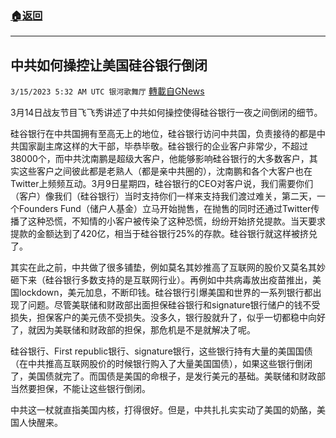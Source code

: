###  [:house:返回](README.md)
---


## 中共如何操控让美国硅谷银行倒闭
`3/15/2023 5:32 AM UTC 银河歌舞厅` [轉載自GNews](https://gnews.org/articles/1015134)

3月14日战友节目飞飞秀讲述了中共如何操控使得硅谷银行一夜之间倒闭的细节。

硅谷银行在中共国拥有至高无上的地位，硅谷银行访问中共国，负责接待的都是中共国家副主席这样的大干部，毕恭毕敬。硅谷银行的企业客户非常少，不超过38000个，而中共沈南鹏是超级大客户，他能够影响硅谷银行的大多数客户，其实这些客户之间彼此都是老熟人（都是亲中共圈的），沈南鹏和各个大客户也在Twitter上频频互动。3月9日星期四，硅谷银行的CEO对客户说，我们需要你们（客户）像我们（硅谷银行）当时支持你们一样来支持我们渡过难关，第二天，一个Founders Fund（储户人基金）立马开始抛售，在抛售的同时还通过Twitter传播了这种恐慌，不知情的小客户被传染了这种恐慌，纷纷开始挤兑提款。当天要求提款的金额达到了420亿，相当于硅谷银行25%的存款。硅谷银行就这样被挤兑了。

其实在此之前，中共做了很多铺垫，例如莫名其妙推高了互联网的股价又莫名其妙砸下来（硅谷银行多数支持的是互联网行业）。再例如中共病毒放出疫苗推出，美国lockdown，美元加息，不断印钱。硅谷银行引爆美国和世界的一系列银行都出现了问题。尽管美联储和财政部出面担保硅谷银行和signature银行储户的钱不受损失，担保客户的美元债不受损失。没多久，银行股就升了，似乎一切都稳中向好了，就因为美联储和财政部的担保，那危机是不是就解决了呢。

硅谷银行、First republic银行、signature银行，这些银行持有大量的美国国债（在中共推高互联网股价的时候银行购入了大量美国国债），如果这些银行倒闭了，美国债就完了。而国债是美国的命根子，是发行美元的基础。美联储和财政部当然要担保，不能让这些银行倒闭。

中共这一杖就直指美国内核，打得很好。但是，中共扎扎实实动了美国的奶酪，美国人快醒来。
